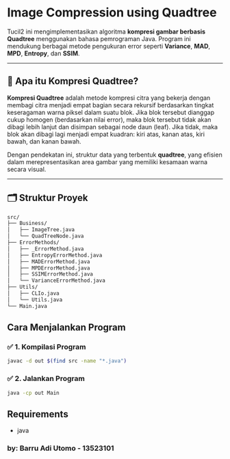# Image Compression using Quadtree


Tucil2 ini mengimplementasikan algoritma **kompresi gambar berbasis Quadtree** menggunakan bahasa pemrograman Java. Program ini mendukung berbagai metode pengukuran error seperti **Variance**, **MAD**, **MPD**, **Entropy**, dan **SSIM**.

---

## 📌 Apa itu Kompresi Quadtree?

**Kompresi Quadtree** adalah metode kompresi citra yang bekerja dengan membagi citra menjadi empat bagian secara rekursif berdasarkan tingkat keseragaman warna piksel dalam suatu blok. Jika blok tersebut dianggap cukup homogen (berdasarkan nilai error), maka blok tersebut tidak akan dibagi lebih lanjut dan disimpan sebagai node daun (leaf). Jika tidak, maka blok akan dibagi lagi menjadi empat kuadran: kiri atas, kanan atas, kiri bawah, dan kanan bawah.

Dengan pendekatan ini, struktur data yang terbentuk **quadtree**, yang efisien dalam merepresentasikan area gambar yang memiliki kesamaan warna secara visual.

---

## 🗂️ Struktur Proyek

```bash
src/
├── Business/
│   ├── ImageTree.java
│   └── QuadTreeNode.java
├── ErrorMethods/
│   ├── _ErrorMethod.java
│   ├── EntropyErrorMethod.java
│   ├── MADErrorMethod.java
│   ├── MPDErrorMethod.java
│   ├── SSIMErrorMethod.java
│   └── VarianceErrorMethod.java
├── Utils/
│   ├── CLIo.java
│   └── Utils.java
└── Main.java
```

## Cara Menjalankan Program

### ✅ 1. Kompilasi Program

```bash
javac -d out $(find src -name "*.java")

```
### ✅ 2. Jalankan Program

```bash
java -cp out Main
```

## Requirements

- java

### by: Barru Adi Utomo - 13523101